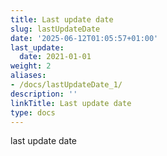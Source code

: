 ```yaml
---
title: Last update date
slug: lastUpdateDate
date: '2025-06-12T01:05:57+01:00'
last_update:
  date: 2021-01-01
weight: 2
aliases:
- /docs/lastUpdateDate_1/
description: ''
linkTitle: Last update date
type: docs
---
```


last update date
